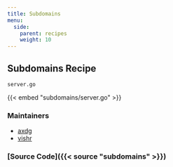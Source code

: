 ```yaml
---
title: Subdomains
menu:
  side:
    parent: recipes
    weight: 10
---
```


## Subdomains Recipe

`server.go`

{{< embed "subdomains/server.go" >}}

### Maintainers

- [axdg](https://github.com/axdg)
- [vishr](https://github.com/vishr)

### [Source Code]({{< source "subdomains" >}})
